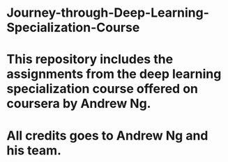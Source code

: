 # Journey-through-Deep-Learning-Specialization-Course
# This repository includes the assignments from the deep learning specialization course offered on coursera by Andrew Ng.
# All credits goes to Andrew Ng and his team.
